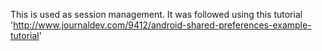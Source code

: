 This is used as session management.
It was followed using this tutorial
'http://www.journaldev.com/9412/android-shared-preferences-example-tutorial'
